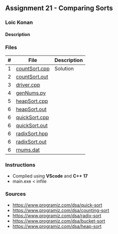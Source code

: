 ## Assignment 21 - Comparing Sorts

### Loic Konan

#### Description

### Files

|   #   | File                           | Description |
| :---: | ------------------------------ | ----------- |
|   1   | [countSort.cpp](countSort.cpp) | Solution    |
|   2   | [countSort.out](countSort.out) |             |
|   3   | [driver.cpp](driver.cpp)       |             |
|   4   | [genNums.py](genNums.py)       |             |
|   5   | [heapSort.cpp](heapSort.cpp)   |             |
|   6   | [heapSort.out](heapSort.out)   |             |
|   6   | [quickSort.cpp](quickSort.cpp) |             |
|   6   | [quickSort.out](quickSort.out) |             |
|   6   | [radixSort.hpp](radixSort.hpp) |             |
|   6   | [radixSort.out](radixSort.out) |             |
|   6   | [rnums.dat](rnums.dat)         |             |

### Instructions

- Complied using **VScode** and **C++ 17**
- main.exe < infile

### Sources

- <https://www.programiz.com/dsa/quick-sort>
- <https://www.programiz.com/dsa/counting-sort>
- <https://www.programiz.com/dsa/radix-sort>
- <https://www.programiz.com/dsa/bucket-sort>
- <https://www.programiz.com/dsa/heap-sort>
